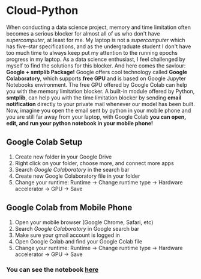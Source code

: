 # Cloud-Python
When conducting a data science project, memory and time limitation often becomes a serious blocker for almost all of us who don't have *supercomputer*, at least for me. My laptop is not a *supercomputer* which has five-star specifications, and as the undergraduate student I don't have too much time to always keep put my attention to the running epochs progress in my laptop. As a data science enthusiast, I feel challenged by myself to find the solutions for this blocker. And here comes the saviour: **Google + smtplib Package!** Google offers cool technology called **Google Colaboratory**, which supports **free GPU** and is based on Google Jupyter Notebooks environment. The free GPU offered by Google Colab can help you with the memory limitation blocker. A built-in module offered by Python, **smtplib**, can help you with the time limitation blocker by sending **email notification** directly to your private mail whenever our model has been built. Now, imagine you open the email sent by python in your mobile phone and you are still far away from your laptop, with Google Colab **you can open, edit, and run your python notebook in your mobile phone!** 


## **Google Colab Setup**
1. Create new folder in your Google Drive
2. Right click on your folder, choose more, and connect more apps
3. Search *Google Colaboratory* in the search bar
4. Create new Google Colaboratory file in your folder
5. Change your runtime: Runtime -> Change runtime type -> Hardware accelerator -> GPU -> Save

## Google Colab from Mobile Phone
1. Open your mobile browser (Google Chrome, Safari, etc)
2. Search *Google Colaboratory* in Google search bar
3. Make sure your gmail account is logged in
4. Open Google Colab and find your Google Colab file
5. Change your runtime: Runtime -> Change runtime type -> Hardware accelerator -> GPU -> Save

### You can see the notebook [here](https://github.com/louisowen6/Cloud-Python/blob/master/Cloud_Python.ipynb)

